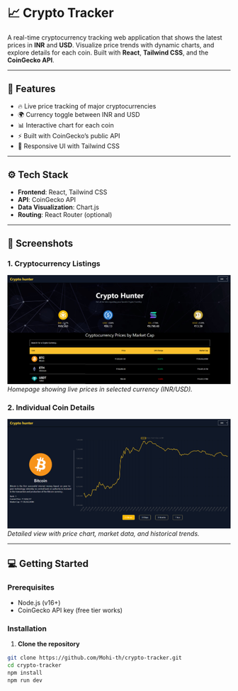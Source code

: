 # 📈 Crypto Tracker  

A real-time cryptocurrency tracking web application that shows the latest prices in **INR** and **USD**. Visualize price trends with dynamic charts, and explore details for each coin. Built with **React**, **Tailwind CSS**, and the **CoinGecko API**.  

---

## 🚀 Features  
- 🔥 Live price tracking of major cryptocurrencies  
- 🌍 Currency toggle between INR and USD  
- 📊 Interactive chart for each coin  
- ⚡ Built with CoinGecko’s public API  
- 📱 Responsive UI with Tailwind CSS  

---

## ⚙️ Tech Stack  
- **Frontend**: React, Tailwind CSS  
- **API**: CoinGecko API  
- **Data Visualization**: Chart.js  
- **Routing**: React Router (optional)  

---

## 📸 Screenshots  

### 1. Cryptocurrency Listings  
![All Coins View](/screenshots/coins-list.png)  
*Homepage showing live prices in selected currency (INR/USD).*  

### 2. Individual Coin Details  
![Coin Details](/screenshots/coin-details.png)  
*Detailed view with price chart, market data, and historical trends.*  

---

## 💻 Getting Started  

### Prerequisites  
- Node.js (v16+)  
- CoinGecko API key (free tier works)  

### Installation  
1. **Clone the repository**  
```bash
git clone https://github.com/Mohi-th/crypto-tracker.git
cd crypto-tracker
npm install
npm run dev
